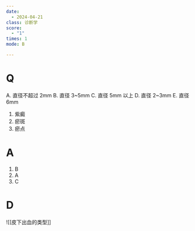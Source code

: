 ```yaml
---
date:
  - 2024-04-21
class: 诊断学
score:
  - "1"
times: 1
mode: B

---
```



# Q
A. 直径不超过 2mm B. 直径 3~5mm C. 直径 5mm 以上
D. 直径 2~3mm E. 直径6mm
1. 紫癜
2. 瘀斑
3. 瘀点


# A

1. B
2. A
3. C



# D
![[皮下出血的类型]]